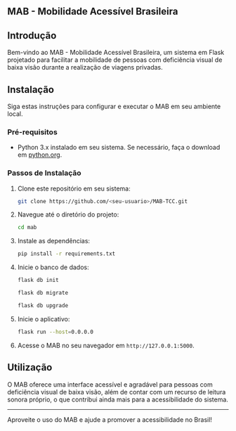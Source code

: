 ## MAB - Mobilidade Acessível Brasileira

## Introdução

Bem-vindo ao MAB - Mobilidade Acessível Brasileira, um sistema em Flask projetado para facilitar a mobilidade de pessoas com deficiência visual de baixa visão durante a realização de viagens privadas.

## Instalação

Siga estas instruções para configurar e executar o MAB em seu ambiente local.

### Pré-requisitos

- Python 3.x instalado em seu sistema. Se necessário, faça o download em [python.org](https://www.python.org/downloads/).

### Passos de Instalação

1. Clone este repositório em seu sistema:

   ```bash
   git clone https://github.com/<seu-usuario>/MAB-TCC.git
   ```

2. Navegue até o diretório do projeto:

   ```bash
   cd mab
   ```

3. Instale as dependências:

   ```bash
   pip install -r requirements.txt
   ```

4. Inicie o banco de dados:

   ```bash
   flask db init
   ```
   ```bash
   flask db migrate
   ```
   ```bash
   flask db upgrade
   ```

5. Inicie o aplicativo:

   ```bash
   flask run --host=0.0.0.0
   ```

6. Acesse o MAB no seu navegador em `http://127.0.0.1:5000`.

## Utilização

O MAB oferece uma interface acessível e agradável para pessoas com deficiência visual de baixa visão, além de contar com um recurso de leitura sonora próprio, o que contribui ainda mais para a acessibilidade do sistema.

---

Aproveite o uso do MAB e ajude a promover a acessibilidade no Brasil!
